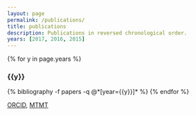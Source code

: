 ```yaml
---
layout: page
permalink: /publications/
title: publications
description: Publications in reversed chronological order.
years: [2017, 2016, 2015]
---
```


{% for y in page.years %}
  <h3 class="year">{{y}}</h3>
  {% bibliography -f papers -q @*[year={{y}}]* %}
{% endfor %}

<p><a href="https://orcid.org/0000-0002-9871-3556" target="_blank">ORCID</a>, <a href="https://vm.mtmt.hu//search/slist.php?nwi=1&amp;inited=1&amp;ty_on=1&amp;url_on=1&amp;cite_type=2&amp;orderby=3D1a&amp;location=mtmt&amp;stn=1&amp;AuthorID=10054694" target="_blank">MTMT</a></p>


